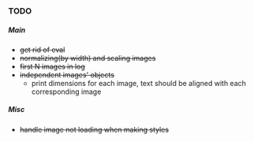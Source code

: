 ### TODO
##### Main
- ~~get rid of eval~~
- ~~normalizing(by width) and scaling images~~
- ~~first N images in log~~
- ~~independent images' objects~~
  - print dimensions for each image, text should be aligned with each corresponding image
##### Misc
- ~~handle image not loading when making styles~~
